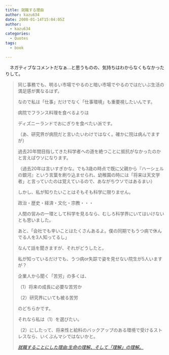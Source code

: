 ```yaml
---
title: 就職する理由
author: kazu634
date: 2008-01-14T15:04:05Z
author:
  - kazu634
categories:
  - Quotes
tags:
  - book

---
```

<div class="section">
<p>
    　ネガティブなコメントだなぁ…と思うものの、気持ちはわからなくもなかったりして。
</p>
  
<p>
<a name="seemore"></a>
</p>
  
<blockquote title="就職することにした理由" cite="http://brainscience.blog92.fc2.com/blog-entry-131.html">
<p>
      同じ事務でも、明るい市場でやるのと暗い市場でやるのではだいぶ生活の満足感が異なるはず。
</p>
    
<p>
      なので私は「仕事」だけでなく「仕事環境」も重要視したいんです。
</p>
    
<p>
      病院でフランス料理を食べるよりは
</p>
    
<p>
      ディズニーランドでおにぎりを食べたい派です。
</p>
    
<p>
      （あ、研究界が病院だと言いたいわけではなく。確かに院は病んでますが）
</p>
    
<p>
</p>
    
<p>
      過去20年間目指してきた科学者への道を絶つことに抵抗がなかったのかと言えばウソになります。
</p>
    
<p>
      （過去20年は言いすぎかな。でも3歳の時点で既に父親から『ハーシェルの銀河』という言葉を刷り込ませられ、幼稚園の時には「将来は天文学者」と言っていたのは覚えているので、あながちウソではあるまい）
</p>
    
<p>
      しかし、私が知りたいことはそもそも科学に限りません。
</p>
    
<p>
      政治・歴史・経済・文化・宗教・・・
</p>
    
<p>
      人間の営みの一環として科学を見るなら、むしろ科学界にいてはいけないとも思いました。
</p>
    
<p>
      あと、「会社でも辛いことはたくさんあるよ。僕の同期でもうつ病で休んでる人を3人知ってるし」
</p>
    
<p>
      なんて話を聞きますが、それがどうしたと。
</p>
    
<p>
      私が知っているだけでも、うつ病or失踪で姿を見せない院生が5人いますが？
</p>
    
<p>
      企業人から聞く「苦労」の多くは、
</p>
    
<p>
      （1）将来の成長に必要な苦労か
</p>
    
<p>
      （2）研究界にいても被る苦労　
</p>
    
<p>
      のどちらかです。
</p>
    
<p>
      それなら私は（1）を選びたい。
</p>
    
<p>
      （2）にしたって、将来性と給料のバックアップのある環境で受けるストレスなら、いくぶんマシではないかと。
</p>
    
<p>
<cite><a href="http://brainscience.blog92.fc2.com/blog-entry-131.html" onclick="__gaTracker('send', 'event', 'outbound-article', 'http://brainscience.blog92.fc2.com/blog-entry-131.html', '就職することにした理由:生命の理解、そして「理解」の理解。');" target="_blank">就職することにした理由:生命の理解、そして「理解」の理解。</a></cite>
</p>
</blockquote>
</div>
